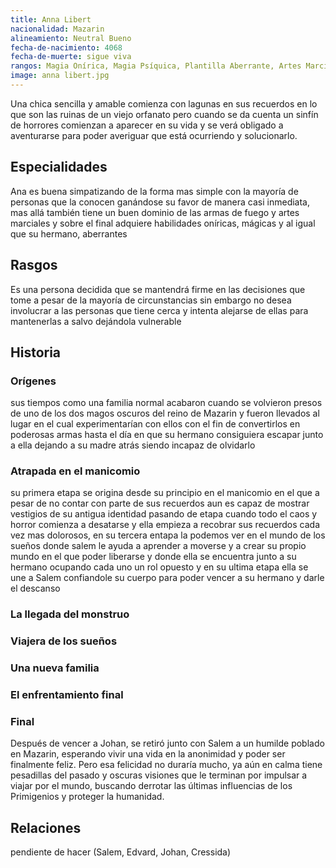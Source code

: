 ```yaml
---
title: Anna Libert
nacionalidad: Mazarin
alineamiento: Neutral Bueno
fecha-de-nacimiento: 4068
fecha-de-muerte: sigue viva
rangos: Magia Onírica, Magia Psíquica, Plantilla Aberrante, Artes Marciales
image: anna libert.jpg
---
```


Una chica sencilla y amable comienza con lagunas en sus recuerdos en lo que son las ruinas de un viejo orfanato pero cuando se da cuenta un sinfín de horrores comienzan a aparecer en su vida y se verá obligado a aventurarse para poder averiguar que está ocurriendo y solucionarlo.

## Especialidades

Ana es buena simpatizando de la forma mas simple con la mayoría de personas que la conocen ganándose su favor de manera casi inmediata, mas allá también tiene un buen dominio de las armas de fuego y artes marciales y sobre el final adquiere habilidades oníricas, mágicas y al igual que su hermano, aberrantes

## Rasgos

Es una persona decidida que se mantendrá firme en las decisiones que tome a pesar de la mayoría de circunstancias sin embargo no desea involucrar a las personas que tiene cerca y intenta alejarse de ellas para mantenerlas a salvo dejándola vulnerable

## Historia

### Orígenes

sus tiempos como una familia normal acabaron cuando se volvieron presos de uno de los dos magos oscuros del reino de Mazarin y fueron llevados al lugar en el cual experimentarían con ellos con el fin de convertirlos en poderosas armas hasta el día en que su hermano consiguiera escapar junto a ella dejando a su madre atrás siendo incapaz de olvidarlo 

### Atrapada en el manicomio

su primera etapa se origina desde su principio en el manicomio en el que a pesar de no contar con parte de sus recuerdos aun es capaz de mostrar vestigios de su antigua identidad pasando de etapa cuando todo el caos y horror comienza a desatarse y ella empieza a recobrar sus recuerdos cada vez mas dolorosos, en su tercera entapa la podemos ver en el mundo de los sueños donde salem le ayuda a aprender a moverse y a crear su propio mundo en el que poder liberarse y donde ella se encuentra junto a su hermano ocupando cada uno un rol opuesto y en su ultima etapa ella se une a Salem confiandole su cuerpo para poder vencer a su hermano y darle el descanso

### La llegada del monstruo

### Viajera de los sueños

### Una nueva familia

### El enfrentamiento final

### Final

Después de vencer a Johan, se retiró junto con Salem a un humilde poblado en Mazarin, esperando vivir una vida en la anonimidad y poder ser finalmente feliz. Pero esa felicidad no duraría mucho, ya aún en calma tiene pesadillas del pasado y oscuras visiones que le terminan por impulsar a viajar por el mundo, buscando derrotar las últimas influencias de los Primigenios y proteger la humanidad.

## Relaciones

pendiente de hacer (Salem, Edvard, Johan, Cressida)